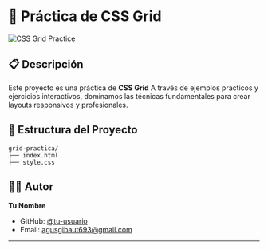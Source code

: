 
# 🎯 Práctica de CSS Grid

![CSS Grid Practice](/lovable-uploads/3830da4e-a545-4d8c-ad1d-216e3433df32.png)

## 📋 Descripción

Este proyecto es una práctica  de **CSS Grid**
A través de ejemplos prácticos y ejercicios interactivos, dominamos las técnicas fundamentales para crear layouts responsivos y profesionales.

## 📁 Estructura del Proyecto

```
grid-practica/
├── index.html
├── style.css
```

## 👨‍💻 Autor

**Tu Nombre**
- GitHub: [@tu-usuario](https://github.com/AgustinGibaut)
- Email: agusgibaut693@gmail.com

---


